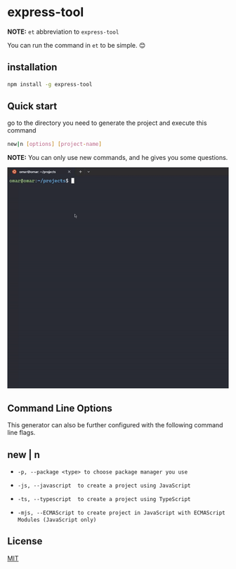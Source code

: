 # express-tool

**NOTE:** `et` abbreviation to `express-tool`

You can run the command in `et` to be simple. 😊

## installation

```sh
npm install -g express-tool
```

## Quick start

go to the directory you need to generate the project and execute this command

```bash
new|n [options] [project-name]
```

**NOTE:** You can only use new commands, and he gives you some questions.

![example](./assets/command.gif)

## Command Line Options
This generator can also be further configured with the following command line flags.

## new | n

-     -p, --package <type> to choose package manager you use
-     -js, --javascript  to create a project using JavaScript
-     -ts, --typescript  to create a project using TypeScript
-     -mjs, --ECMAScript to create project in JavaScript with ECMAScript Modules (JavaScript only)

## License

[MIT](LICENSE.txt)

